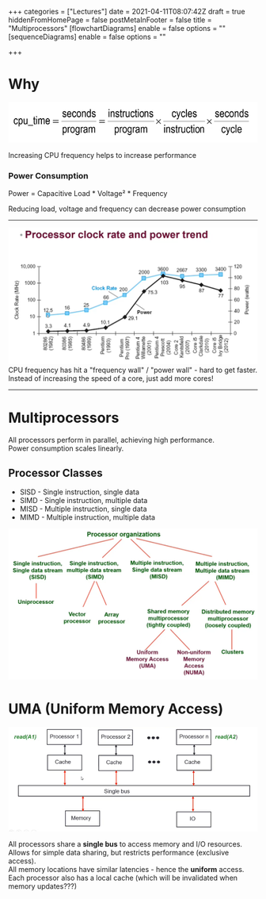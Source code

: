 +++
categories = ["Lectures"]
date = 2021-04-11T08:07:42Z
draft = true
hiddenFromHomePage = false
postMetaInFooter = false
title = "Multiprocessors"
[flowchartDiagrams]
enable = false
options = ""
[sequenceDiagrams]
enable = false
options = ""

+++
# Why

![](/uploads/snipaste_2021-04-11_18-48-37.png)

Increasing CPU frequency helps to increase performance

### Power Consumption

Power = Capacitive Load * Voltage² * Frequency

Reducing load, voltage and frequency can decrease power consumption

***

![](/uploads/snipaste_2021-04-11_19-25-10.png)  
CPU frequency has hit a "frequency wall" / "power wall" - hard to get faster. Instead of increasing the speed of a core, just add more cores!

***

# Multiprocessors

All processors perform in parallel, achieving high performance.  
Power consumption scales linearly.

## Processor Classes

* SISD - Single instruction, single data
* SIMD - Single instruction, multiple data
* MISD - Multiple instruction, single data
* MIMD - Multiple instruction, multiple data

![](/uploads/snipaste_2021-04-11_19-35-16.png)

# UMA (Uniform Memory Access)

![](/uploads/snipaste_2021-04-11_19-51-16.png)

All processors share a **single bus** to access memory and I/O resources.  
Allows for simple data sharing, but restricts performance (exclusive access).  
All memory locations have similar latencies - hence the **uniform** access.  
Each processor also has a local cache (which will be invalidated when memory updates???)